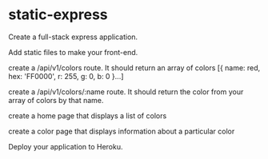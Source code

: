 # static-express

Create a full-stack express application.

Add static files to make your front-end.

create a /api/v1/colors route. It should return an array of colors [{ name: red, hex: 'FF0000', r: 255, g: 0, b: 0 }...]

create a /api/v1/colors/:name route. It should return the color from your array of colors by that name.

create a home page that displays a list of colors

create a color page that displays information about a particular color

Deploy your application to Heroku.